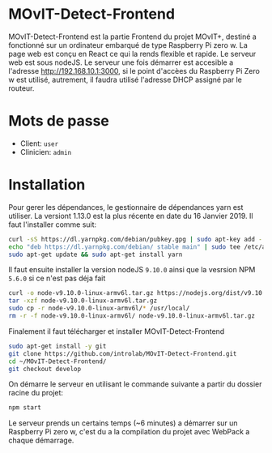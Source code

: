 # MOvIT-Detect-Frontend

MOvIT-Detect-Frontend est la partie Frontend du projet MOvIT+, destiné a fonctionné sur un ordinateur embarqué de type Raspberry Pi zero w. La page web est conçu en React ce qui la rends flexible et rapide. Le serveur web est sous nodeJS. Le serveur une fois démarrer est accesible a l'adresse http://192.168.10.1:3000, si le point d'accèes du Raspberry Pi Zero w est utilisé, autrement, il faudra utilisé l'adresse DHCP assigné par le routeur.

# Mots de passe
   - Client: `user`
   - Clinicien: `admin`

# Installation
Pour gerer les dépendances, le gestionnaire de dépendances yarn est utiliser. La versiont 1.13.0 est la plus récente en date du 16 Janvier 2019. Il faut l'installer comme suit:
```bash
curl -sS https://dl.yarnpkg.com/debian/pubkey.gpg | sudo apt-key add -
echo "deb https://dl.yarnpkg.com/debian/ stable main" | sudo tee /etc/apt/sources.list.d/yarn.list
sudo apt-get update && sudo apt-get install yarn
```

Il faut ensuite installer la version nodeJS `9.10.0` ainsi que la vesrsion NPM `5.6.0` si ce n'est pas déja fait
```bash
curl -o node-v9.10.0-linux-armv6l.tar.gz https://nodejs.org/dist/v9.10.0/node-v9.10.0-linux-armv6l.tar.gz
tar -xzf node-v9.10.0-linux-armv6l.tar.gz
sudo cp -r node-v9.10.0-linux-armv6l/* /usr/local/
rm -r -f node-v9.10.0-linux-armv6l/ node-v9.10.0-linux-armv6l.tar.gz
```

Finalement il faut télécharger et installer MOvIT-Detect-Frontend
```bash
sudo apt-get install -y git
git clone https://github.com/introlab/MOvIT-Detect-Frontend.git
cd ~/MOvIT-Detect-Frontend/
git checkout develop
```
On démarre le serveur en utilisant le commande suivante a partir du dossier racine du projet:
```bash
npm start
```
Le serveur prends un certains temps (~6 minutes) a démarrer sur un Raspberry Pi zero w, c'est du a la compilation du projet avec WebPack a chaque démarrage. 




